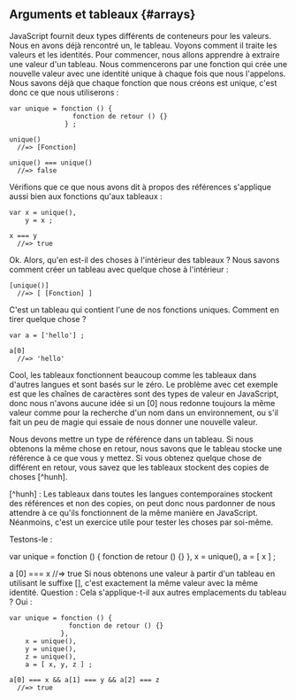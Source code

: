 ## Arguments et tableaux {#arrays}

JavaScript fournit deux types différents de conteneurs pour les valeurs. Nous en avons déjà rencontré un, le tableau. Voyons comment il traite les valeurs et les identités. Pour commencer, nous allons apprendre à extraire une valeur d'un tableau. Nous commencerons par une fonction qui crée une nouvelle valeur avec une identité unique à chaque fois que nous l'appelons. Nous savons déjà que chaque fonction que nous créons est unique, c'est donc ce que nous utiliserons :

    var unique = fonction () {
                    fonction de retour () {}
                  } ;

    unique()
      //=> [Fonction]

    unique() === unique()
      //=> false
Vérifions que ce que nous avons dit à propos des références s'applique aussi bien aux fonctions qu'aux tableaux :

    var x = unique(),
        y = x ;
      
    x === y
      //=> true
Ok. Alors, qu'en est-il des choses à l'intérieur des tableaux ? Nous savons comment créer un tableau avec quelque chose à l'intérieur :

    [unique()]
      //=> [ [Fonction] ]
C'est un tableau qui contient l'une de nos fonctions uniques. Comment en tirer quelque chose ?

    var a = ['hello'] ;

    a[0]
      //=> 'hello'
Cool, les tableaux fonctionnent beaucoup comme les tableaux dans d'autres langues et sont basés sur le zéro. Le problème avec cet exemple est que les chaînes de caractères sont des types de valeur en JavaScript, donc nous n'avons aucune idée si un [0] nous redonne toujours la même valeur comme pour la recherche d'un nom dans un environnement, ou s'il fait un peu de magie qui essaie de nous donner une nouvelle valeur.

Nous devons mettre un type de référence dans un tableau. Si nous obtenons la même chose en retour, nous savons que le tableau stocke une référence à ce que vous y mettez. Si vous obtenez quelque chose de différent en retour, vous savez que les tableaux stockent des copies de choses [^hunh].

[^hunh] : Les tableaux dans toutes les langues contemporaines stockent des références et non des copies, on peut donc nous pardonner de nous attendre à ce qu'ils fonctionnent de la même manière en JavaScript. Néanmoins, c'est un exercice utile pour tester les choses par soi-même.

Testons-le :

  var unique = fonction () {
                  fonction de retour () {}
                },
      x = unique(),
      a = [ x ] ;

  a [0] === x
    //=> true
Si nous obtenons une valeur à partir d'un tableau en utilisant le suffixe [], c'est exactement la même valeur avec la même identité. Question : Cela s'applique-t-il aux autres emplacements du tableau ? Oui :

    var unique = fonction () {
                   fonction de retour () {}
                 },
        x = unique(),
        y = unique(),
        z = unique(),
        a = [ x, y, z ] ;

    a[0] === x && a[1] === y && a[2] === z
      //=> true
